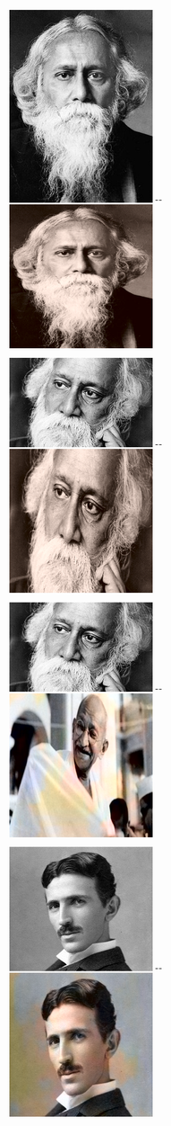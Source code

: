 

![alt text](https://github.com/aadarshraj4321/Deep-Learning-And-Computer-Vision-Project/blob/main/AutoEncoder%20Projects/Application%20Gray%20Image%20To%20Color%20Image/images/4.jpg)
                              --
![alt text](https://github.com/aadarshraj4321/Deep-Learning-And-Computer-Vision-Project/blob/main/AutoEncoder%20Projects/Application%20Gray%20Image%20To%20Color%20Image/images/india4_5000.png)



![alt text](https://github.com/aadarshraj4321/Deep-Learning-And-Computer-Vision-Project/blob/main/AutoEncoder%20Projects/Application%20Gray%20Image%20To%20Color%20Image/images/3.jpg)
                                        --
![alt text](https://github.com/aadarshraj4321/Deep-Learning-And-Computer-Vision-Project/blob/main/AutoEncoder%20Projects/Application%20Gray%20Image%20To%20Color%20Image/images/india3_5000.png)



![alt text](https://github.com/aadarshraj4321/Deep-Learning-And-Computer-Vision-Project/blob/main/AutoEncoder%20Projects/Application%20Gray%20Image%20To%20Color%20Image/images/3.jpg)
                              --
![alt text](https://github.com/aadarshraj4321/Deep-Learning-And-Computer-Vision-Project/blob/main/AutoEncoder%20Projects/Application%20Gray%20Image%20To%20Color%20Image/images/gandhi1000.png)



![alt text](https://github.com/aadarshraj4321/Deep-Learning-And-Computer-Vision-Project/blob/main/AutoEncoder%20Projects/Application%20Gray%20Image%20To%20Color%20Image/images/2.jpeg)
                              --
![alt text](https://github.com/aadarshraj4321/Deep-Learning-And-Computer-Vision-Project/blob/main/AutoEncoder%20Projects/Application%20Gray%20Image%20To%20Color%20Image/images/tesla1000.png)




